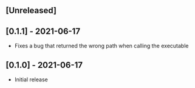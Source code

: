 ## [Unreleased]

## [0.1.1] - 2021-06-17

- Fixes a bug that returned the wrong path when calling the executable

## [0.1.0] - 2021-06-17

- Initial release
